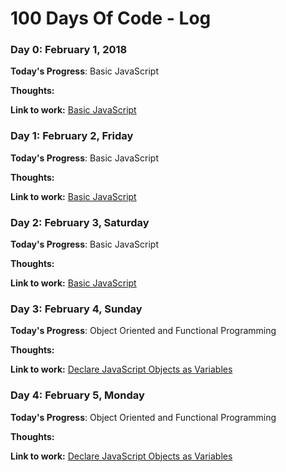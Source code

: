 # 100 Days Of Code - Log

### Day 0: February 1, 2018

**Today's Progress**: Basic JavaScript

**Thoughts:** 

**Link to work:** [Basic JavaScript](https://www.freecodecamp.org/challenges/comment-your-javascript-code)

### Day 1: February 2, Friday

**Today's Progress**: Basic JavaScript

**Thoughts:** 

**Link to work:** [Basic JavaScript](https://www.freecodecamp.org/challenges/comment-your-javascript-code)

### Day 2: February 3, Saturday


**Today's Progress**: Basic JavaScript

**Thoughts:** 

**Link to work:** [Basic JavaScript](https://www.freecodecamp.org/challenges/comment-your-javascript-code)

### Day 3: February 4, Sunday


**Today's Progress**: Object Oriented and Functional Programming

**Thoughts:**

**Link to work:** [Declare JavaScript Objects as Variables](https://www.freecodecamp.org/challenges/declare-javascript-objects-as-variables)

### Day 4: February 5, Monday


**Today's Progress**: Object Oriented and Functional Programming

**Thoughts:**

**Link to work:** [Declare JavaScript Objects as Variables](https://www.freecodecamp.org/challenges/declare-javascript-objects-as-variables)